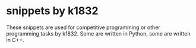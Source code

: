 # snippets by k1832
These snippets are used for competitive programming or other programming tasks by k1832.
Some are written in Python, some are written in C++.

